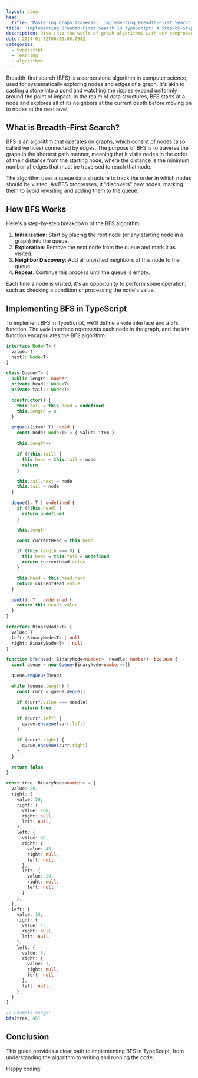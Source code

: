 ```yaml
---
layout: blog
head:
  title: 'Mastering Graph Traversal: Implementing Breadth-First Search in TypeScript'
title: 'Implementing Breadth-First Search in TypeScript: A Step-by-Step Guide'
description: Dive into the world of graph algorithms with our comprehensive guide on implementing Breadth-First Search (BFS) in TypeScript. Perfect for beginners and seasoned developers alike, this post covers the basics of BFS, its practical applications, and provides a step-by-step tutorial complete with code examples. Enhance your coding toolkit by mastering this essential algorithm in a type-safe environment with TypeScript.
date: 2024-01-02T00:00:00.000Z
categories:
  - typescript
  - learning
  - algorithms
---
```


Breadth-first search (BFS) is a cornerstone algorithm in computer science, used for systematically exploring nodes and edges of a graph. It's akin to casting a stone into a pond and watching the ripples expand uniformly around the point of impact. In the realm of data structures, BFS starts at a node and explores all of its neighbors at the current depth before moving on to nodes at the next level.

## What is Breadth-First Search?

BFS is an algorithm that operates on graphs, which consist of nodes (also called vertices) connected by edges. The purpose of BFS is to traverse the graph in the shortest path manner, meaning that it visits nodes in the order of their distance from the starting node, where the distance is the minimum number of edges that must be traversed to reach that node.

The algorithm uses a queue data structure to track the order in which nodes should be visited. As BFS progresses, it "discovers" new nodes, marking them to avoid revisiting and adding them to the queue.

## How BFS Works

Here's a step-by-step breakdown of the BFS algorithm:

1. **Initialization**: Start by placing the root node (or any starting node in a graph) into the queue.
2. **Exploration**: Remove the next node from the queue and mark it as visited.
3. **Neighbor Discovery**: Add all unvisited neighbors of this node to the queue.
4. **Repeat**: Continue this process until the queue is empty.

Each time a node is visited, it's an opportunity to perform some operation, such as checking a condition or processing the node's value.

## Implementing BFS in TypeScript

To implement BFS in TypeScript, we'll define a `Node` interface and a `bfs` function. The `Node` interface represents each node in the graph, and the `bfs` function encapsulates the BFS algorithm.

```typescript
interface Node<T> {
  value: T
  next?: Node<T>
}

class Queue<T> {
  public length: number
  private head?: Node<T>
  private tail?: Node<T>

  constructor() {
    this.tail = this.head = undefined
    this.length = 0
  }

  enqueue(item: T): void {
    const node: Node<T> = { value: item }

    this.length++

    if (!this.tail) {
      this.head = this.tail = node
      return
    }

    this.tail.next = node
    this.tail = node
  }

  deque(): T | undefined {
    if (!this.head) {
      return undefined
    }

    this.length--

    const currentHead = this.head

    if (this.length === 0) {
      this.head = this.tail = undefined
      return currentHead.value
    }

    this.head = this.head.next
    return currentHead.value
  }

  peek(): T | undefined {
    return this.head?.value
  }
}

interface BinaryNode<T> {
  value: T
  left: BinaryNode<T> | null
  right: BinaryNode<T> | null
}

function bfs(head: BinaryNode<number>, needle: number): boolean {
  const queue = new Queue<BinaryNode<number>>()

  queue.enqueue(head)

  while (queue.length) {
    const curr = queue.deque()

    if (curr?.value === needle)
      return true

    if (curr?.left) {
      queue.enqueue(curr.left)
    }

    if (curr?.right) {
      queue.enqueue(curr.right)
    }
  }

  return false
}

const tree: BinaryNode<number> = {
  value: 20,
  right: {
    value: 50,
    right: {
      value: 100,
      right: null,
      left: null,
    },
    left: {
      value: 30,
      right: {
        value: 45,
        right: null,
        left: null,
      },
      left: {
        value: 29,
        right: null,
        left: null,
      }
    },
  },
  left: {
    value: 10,
    right: {
      value: 15,
      right: null,
      left: null,
    },
    left: {
      value: 5,
      right: {
        value: 7,
        right: null,
        left: null,
      },
      left: null,
    }
  }
}

// Example usage:
bfs(tree, 45)
```

## Conclusion

This guide provides a clear path to implementing BFS in TypeScript, from understanding the algorithm to writing and running the code.

Happy coding!
